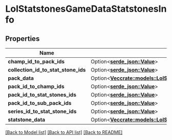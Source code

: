 # LolStatstonesGameDataStatstonesInfo

## Properties

Name | Type | Description | Notes
------------ | ------------- | ------------- | -------------
**champ_id_to_pack_ids** | Option<[**serde_json::Value**](.md)> |  | [optional]
**collection_id_to_stat_stone_ids** | Option<[**serde_json::Value**](.md)> |  | [optional]
**pack_data** | Option<[**Vec<crate::models::LolStatstonesGameDataStatstonePack>**](LolStatstonesGameDataStatstonePack.md)> |  | [optional]
**pack_id_to_champ_ids** | Option<[**serde_json::Value**](.md)> |  | [optional]
**pack_id_to_stat_stones_ids** | Option<[**serde_json::Value**](.md)> |  | [optional]
**pack_id_to_sub_pack_ids** | Option<[**serde_json::Value**](.md)> |  | [optional]
**series_id_to_stat_stone_ids** | Option<[**serde_json::Value**](.md)> |  | [optional]
**statstone_data** | Option<[**Vec<crate::models::LolStatstonesGameDataStatstoneSet>**](LolStatstonesGameDataStatstoneSet.md)> |  | [optional]

[[Back to Model list]](../README.md#documentation-for-models) [[Back to API list]](../README.md#documentation-for-api-endpoints) [[Back to README]](../README.md)


